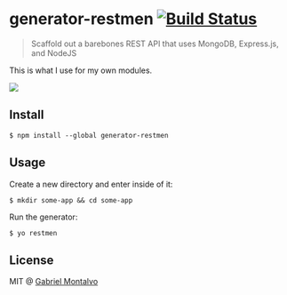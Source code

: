 # generator-restmen [![Build Status](https://travis-ci.org/gmontalvoriv/generator-restmen.svg?branch=master)](https://travis-ci.org/gmontalvoriv/generator-restmen)

> Scaffold out a barebones REST API that uses MongoDB, Express.js, and NodeJS

This is what I use for my own modules.

![](https://github.com/gmontalvoriv/generator-restmen/blob/master/Screenshot.png)

## Install

```
$ npm install --global generator-restmen
```
## Usage

Create a new directory and enter inside of it:

```
$ mkdir some-app && cd some-app
```

Run the generator: 

```
$ yo restmen
```

## License

MIT @ [Gabriel Montalvo](http://gmontalvoriv.github.io/)
